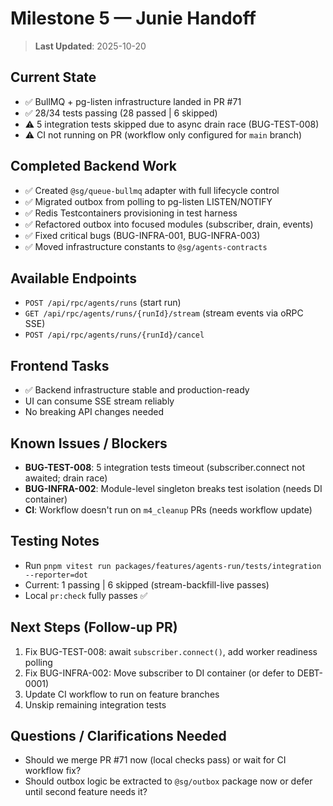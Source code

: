 # Milestone 5 — Junie Handoff

> **Last Updated**: 2025-10-20

## Current State
- ✅ BullMQ + pg-listen infrastructure landed in PR #71
- ✅ 28/34 tests passing (28 passed | 6 skipped)
- ⚠️ 5 integration tests skipped due to async drain race (BUG-TEST-008)
- ⚠️ CI not running on PR (workflow only configured for `main` branch)

## Completed Backend Work
- ✅ Created `@sg/queue-bullmq` adapter with full lifecycle control
- ✅ Migrated outbox from polling to pg-listen LISTEN/NOTIFY
- ✅ Redis Testcontainers provisioning in test harness
- ✅ Refactored outbox into focused modules (subscriber, drain, events)
- ✅ Fixed critical bugs (BUG-INFRA-001, BUG-INFRA-003)
- ✅ Moved infrastructure constants to `@sg/agents-contracts`

## Available Endpoints
- `POST /api/rpc/agents/runs` (start run)
- `GET /api/rpc/agents/runs/{runId}/stream` (stream events via oRPC SSE)
- `POST /api/rpc/agents/runs/{runId}/cancel`

## Frontend Tasks
- ✅ Backend infrastructure stable and production-ready
- UI can consume SSE stream reliably
- No breaking API changes needed

## Known Issues / Blockers
- **BUG-TEST-008**: 5 integration tests timeout (subscriber.connect not awaited; drain race)
- **BUG-INFRA-002**: Module-level singleton breaks test isolation (needs DI container)
- **CI**: Workflow doesn't run on `m4_cleanup` PRs (needs workflow update)

## Testing Notes
- Run `pnpm vitest run packages/features/agents-run/tests/integration --reporter=dot`
- Current: 1 passing | 6 skipped (stream-backfill-live passes)
- Local `pr:check` fully passes ✅

## Next Steps (Follow-up PR)
1. Fix BUG-TEST-008: await `subscriber.connect()`, add worker readiness polling
2. Fix BUG-INFRA-002: Move subscriber to DI container (or defer to DEBT-0001)
3. Update CI workflow to run on feature branches
4. Unskip remaining integration tests

## Questions / Clarifications Needed
- Should we merge PR #71 now (local checks pass) or wait for CI workflow fix?
- Should outbox logic be extracted to `@sg/outbox` package now or defer until second feature needs it?


